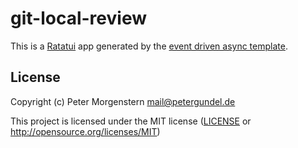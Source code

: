 # git-local-review

This is a [Ratatui] app generated by the [event driven async template].

[Ratatui]: https://ratatui.rs
[event driven async template]: https://github.com/ratatui/templates/tree/main/event-driven-async

## License

Copyright (c) Peter Morgenstern <mail@petergundel.de>

This project is licensed under the MIT license ([LICENSE] or <http://opensource.org/licenses/MIT>)

[LICENSE]: ./LICENSE

